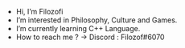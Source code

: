 - Hi, I’m Filozofi
- I’m interested in Philosophy, Culture and Games.
- I’m currently learning C++ Language.
- How to reach me ? -> Discord : Filozof#6070
